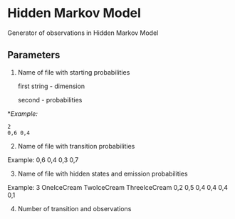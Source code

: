 # Hidden Markov Model 
Generator of observations in Hidden Markov Model

## Parameters

1. Name of file with starting probabilities

    first string - dimension
    
    second - probabilities
    
**Example:*
```
2
0,6 0,4
```

2. Name of file with transition probabilities

Example:
0,6 0,4
0,3 0,7

3. Name of file with hidden states and emission probabilities

Example:
3
OneIceCream TwoIceCream ThreeIceCream
0,2 0,5
0,4 0,4
0,4 0,1

4. Number of transition and observations
